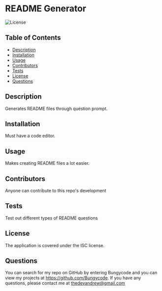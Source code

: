 # README Generator

  ![License](https://img.shields.io/badge/License-ISC-yellow)

  ## Table of Contents
  * [Description](#description)
  * [Installation](#installation)
  * [Usage](#usage)
  * [Contributors](#contribution)
  * [Tests](#test)
  * [License](#license)
  * [Questions](#questions)
  
  ## Description 
  Generates README files through question prompt.
  
  ## Installation 
  Must have a code editor.

  ## Usage 
  Makes creating README files a lot easier.

  ## Contributors
  Anyone can contribute to this repo's development

  ## Tests
  Test out different types of README questions

  ## License 
  The application is covered under the ISC license.

  ## Questions
  You can search for my repo on GitHub by entering Bungycode and you can view my projects at https://github.com/Bungycode. If you have any questions, please contact me at thedevandrew@gmail.com

